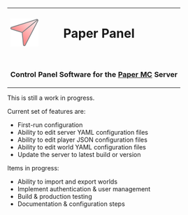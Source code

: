 <table align="center">
<tr>
  <td><img src="./assets/logo/paper-panel-logo-512-512.png" width="64"/></td>
  <td><h1>Paper Panel<h1></td>
</tr>
<tr>
  <td colspan="2">
    <h3>Control Panel Software for the <a href="https://papermc.io/software/paper">Paper MC</a> Server</h3>
  </td>
</tr>
</table>

This is still a work in progress.

Current set of features are:
- First-run configuration
- Ability to edit server YAML configuration files
- Ability to edit player JSON configuration files
- Ability to edit world YAML configuration files
- Update the server to latest build or version

Items in progress:
- Ability to import and export worlds
- Implement authentication & user management
- Build & production testing
- Documentation & configuration steps
